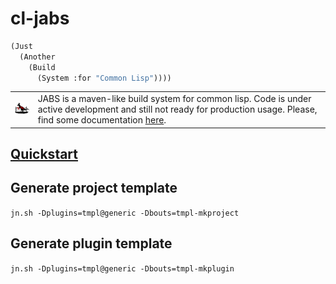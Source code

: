 # cl-jabs
```lisp
(Just
  (Another
    (Build
      (System :for "Common Lisp"))))
```
| | |
|:--|---|
| ![](https://github.com/cl-jabs/cl-jabs/blob/master/share/images/JABS_64x64.png) | JABS is a maven-like build system for common lisp. Code is under active development and still not ready for production usage. Please, find some documentation [here](https://github.com/cl-jabs/cl-jabs/wiki). |


## [Quickstart](https://github.com/cl-jabs/cl-jabs/wiki/quickstart)

## Generate project template

```jn.sh -Dplugins=tmpl@generic -Dbouts=tmpl-mkproject```

## Generate plugin template

```jn.sh -Dplugins=tmpl@generic -Dbouts=tmpl-mkplugin```

